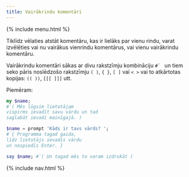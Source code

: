 ```yaml
---
title: Vairākrindu komentāri
---
```


{% include menu.html %}

Tiklīdz vēlaties atstāt komentāru, kas ir lielāks par vienu rindu, varat izvēlēties vai nu vairākus vienrindu komentārus, vai vienu vairākrindu komentāru.

Vairākrindu komentāri sākas ar divu rakstzīmju kombināciju ``#` `` un tiem seko pāris noslēdzošo rakstzīmju `( )`, `{ }`, `[ ]` vai `< >` vai to atkārtotas kopijas: `(( ))`, `[[[ ]]]` utt.

Piemēram:

```raku
my $name;
#`( Mēs lūgsim lietotājam
vispirms ievadīt savu vārdu un tad
saglabāt ievadi mainīgajā. )

$name = prompt 'Kāds ir tavs vārds? ';
#`{ Programma tagad gaida,
līdz lietotājs ievadīs vārdu
un nospiedīs Enter. }

say $name; #`( Un tagad mēs to varam izdrukāt )
```

{% include nav.html %}